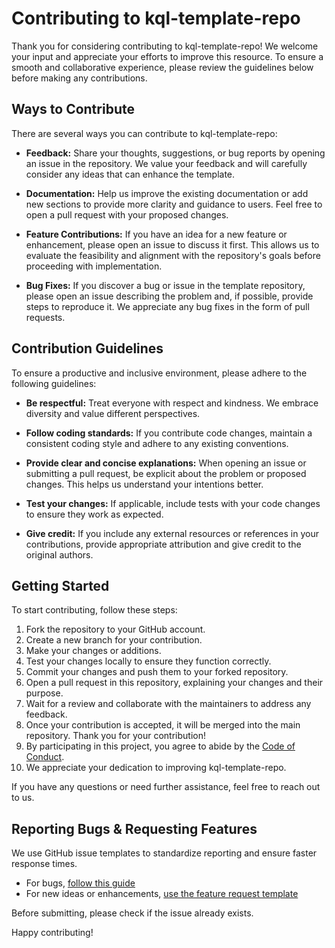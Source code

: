 # Contributing to kql-template-repo

Thank you for considering contributing to kql-template-repo! We welcome your input and appreciate your efforts to improve this resource. To ensure a smooth and collaborative experience, please review the guidelines below before making any contributions.

## Ways to Contribute

There are several ways you can contribute to kql-template-repo:

- **Feedback:** Share your thoughts, suggestions, or bug reports by opening an issue in the repository. We value your feedback and will carefully consider any ideas that can enhance the template.

- **Documentation:** Help us improve the existing documentation or add new sections to provide more clarity and guidance to users. Feel free to open a pull request with your proposed changes.

- **Feature Contributions:** If you have an idea for a new feature or enhancement, please open an issue to discuss it first. This allows us to evaluate the feasibility and alignment with the repository's goals before proceeding with implementation.

- **Bug Fixes:** If you discover a bug or issue in the template repository, please open an issue describing the problem and, if possible, provide steps to reproduce it. We appreciate any bug fixes in the form of pull requests.

## Contribution Guidelines

To ensure a productive and inclusive environment, please adhere to the following guidelines:

- **Be respectful:** Treat everyone with respect and kindness. We embrace diversity and value different perspectives.

- **Follow coding standards:** If you contribute code changes, maintain a consistent coding style and adhere to any existing conventions.

- **Provide clear and concise explanations:** When opening an issue or submitting a pull request, be explicit about the problem or proposed changes. This helps us understand your intentions better.

- **Test your changes:** If applicable, include tests with your code changes to ensure they work as expected.

- **Give credit:** If you include any external resources or references in your contributions, provide appropriate attribution and give credit to the original authors.

## Getting Started

To start contributing, follow these steps:

1. Fork the repository to your GitHub account.
2. Create a new branch for your contribution.
3. Make your changes or additions.
4. Test your changes locally to ensure they function correctly.
5. Commit your changes and push them to your forked repository.
6. Open a pull request in this repository, explaining your changes and their purpose.
7. Wait for a review and collaborate with the maintainers to address any feedback.
8. Once your contribution is accepted, it will be merged into the main repository. Thank you for your contribution!
9. By participating in this project, you agree to abide by the [Code of Conduct](CODE_OF_CONDUCT.md).
10. We appreciate your dedication to improving kql-template-repo.

If you have any questions or need further assistance, feel free to reach out to us.

## Reporting Bugs & Requesting Features

We use GitHub issue templates to standardize reporting and ensure faster response times.

- For bugs, [follow this guide](https://github.com/christosgalano/kql-template-repo/wiki/Feedback#-bug-report-template)
- For new ideas or enhancements, [use the feature request template](https://github.com/christosgalano/kql-template-repo/wiki/Feedback#-feature-request-template)

Before submitting, please check if the issue already exists.

Happy contributing!
